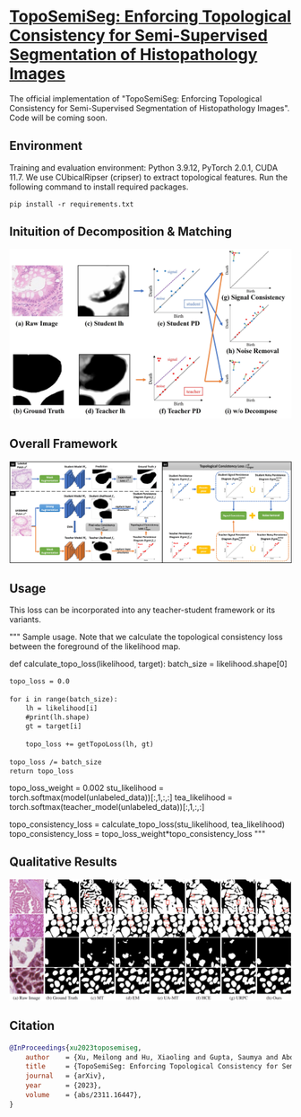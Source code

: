 # [TopoSemiSeg: Enforcing Topological Consistency for Semi-Supervised Segmentation of Histopathology Images](https://arxiv.org/abs/2311.16447)
The official implementation of "TopoSemiSeg: Enforcing Topological Consistency for Semi-Supervised Segmentation of Histopathology Images". Code will be coming soon.

## Environment
Training and evaluation environment: Python 3.9.12, PyTorch 2.0.1, CUDA 11.7.
We use CUbicalRipser (cripser) to extract topological features.
Run the following command to install required packages.
```
pip install -r requirements.txt
```

## Inituition of Decomposition & Matching
<p align="center">
  <img src="./figures/inituition.jpg" alt="drawing", width="850"/>
</p>

## Overall Framework
<p align="center">
  <img src="./figures/overall_framework.jpg" alt="drawing", width="850"/>
</p>

## Usage
This loss can be incorporated into any teacher-student framework or its variants.

  """
  Sample usage. Note that we calculate the topological consistency loss between the foreground of the likelihood map.
  
  def calculate_topo_loss(likelihood, target):
    batch_size = likelihood.shape[0]

    topo_loss = 0.0

    for i in range(batch_size):
        lh = likelihood[i]
        #print(lh.shape)
        gt = target[i]

        topo_loss += getTopoLoss(lh, gt)
    
    topo_loss /= batch_size
    return topo_loss
  
  topo_loss_weight = 0.002
  stu_likelihood = torch.softmax(model(unlabeled_data))[:,1,:,:]
  tea_likelihood = torch.softmax(teacher_model(unlabeled_data))[:,1,:,:]

  topo_consistency_loss = calculate_topo_loss(stu_likelihood, tea_likelihood)
  topo_consistency_loss = topo_loss_weight*topo_consistency_loss
  """
  
  

## Qualitative Results
<p align="center">
  <img src="./figures/qualitative_results.jpg" alt="drawing", width="850"/>
</p>

## Citation
```bibtex
@InProceedings{xu2023toposemiseg,
    author    = {Xu, Meilong and Hu, Xiaoling and Gupta, Saumya and Abousamra, Shahira and Chen, Chao},
    title     = {TopoSemiSeg: Enforcing Topological Consistency for Semi-Supervised Segmentation of Histopathology Images},
    journal   = {arXiv},
    year      = {2023},
    volume    = {abs/2311.16447},
}
